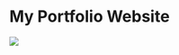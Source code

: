 # My Portfolio Website 
<img src="https://www.forestalliedhealth.com.au/wp-content/uploads/2020/12/coming-soon.jpg"/>